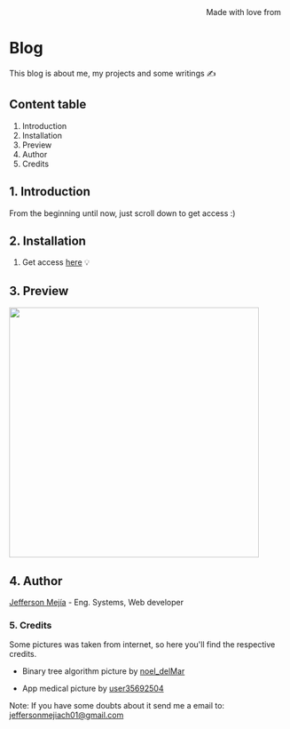<div align="right">
Made with love from <img src='https://i.postimg.cc/Mc25FLHJ/Flag-of-Ecuador.png' width='10'/> 
</div>

# **Blog**

This blog is about me, my projects and some writings ✍️

## Content table

1. Introduction
2. Installation
3. Preview
4. Author
5. Credits

## 1. Introduction

From the beginning until now, just scroll down to get access :)

## 2. Installation

1. Get access [here](https://jeffersonmejia.github.io/blog) 💡

## 3. Preview

<img src="https://i.postimg.cc/rmQMKxnK/Frame-1-1.png" width="450"/>

## 4. Author

[Jefferson Mejía](https://jeffersonmejia.github.io/blog) - Eng. Systems, Web developer

### 5. Credits

Some pictures was taken from internet, so here you'll find the respective credits.

- Binary tree algorithm picture by [noel_delMar](https://www.istockphoto.com/es/portfolio/noel_delMar?mediatype=illustration)

- App medical picture by [user35692504](https://www.freepik.es/autor/user35692504)

Note: If you have some doubts about it send me a email to: jeffersonmejiach01@gmail.com
